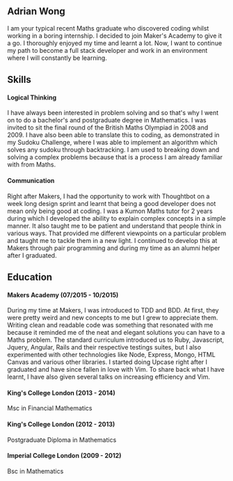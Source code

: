 ## Adrian Wong

I am your typical recent Maths graduate who discovered coding whilst working in
a boring internship. I decided to join Maker's Academy to give it a go. I
thoroughly enjoyed my time and learnt a lot. Now, I want to continue my path to
become a full stack developer and work in an environment where I will constantly
be learning.

## Skills

#### Logical Thinking

I have always been interested in problem solving and so that's why I went on to
do a bachelor's and postgraduate degree in Mathematics. I was invited to sit the
final round of the British Maths Olympiad in 2008 and 2009. I have also been
able to translate this to coding, as demonstrated in my Sudoku Challenge, where
I was able to implement an algorithm which solves any sudoku through
backtracking. I am used to breaking down and solving a complex problems because
that is a process I am already familiar with from Maths.

#### Communication

Right after Makers, I had the opportunity to work with Thoughtbot on a week long
design sprint and learnt that being a good developer does not mean only being
good at coding. I was a Kumon Maths tutor for 2 years during which I developed
the ability to explain complex concepts in a simple manner. It also taught me to
be patient and understand that people think in various ways. That provided me
different viewpoints on a particular problem and taught me to tackle them in a
new light. I continued to develop this at Makers through pair programming and
during my time as an alumni helper after I graduated.

## Education

#### Makers Academy (07/2015 - 10/2015)

During my time at Makers, I was introduced to TDD and BDD. At first, they were
pretty weird and new concepts to me but I grew to appreciate them. Writing clean
and readable code was something that resonated with me because it reminded me of
the neat and elegant solutions you can have to a Maths problem. The standard
curriculum introduced us to Ruby, Javascript, Jquery, Angular, Rails and their
respective testings suites, but I also experimented with other technologies like
Node, Express, Mongo, HTML Canvas and various other libraries. I started doing
Upcase right after I graduated and have since fallen in love with Vim. To share
back what I have learnt, I have also given several talks on increasing
efficiency and Vim.

#### King's College London (2013 - 2014)

Msc in Financial Mathematics

#### King's College London (2012 - 2013)

Postgraduate Diploma in Mathematics

#### Imperial College London (2009 - 2012)

Bsc in Mathematics

